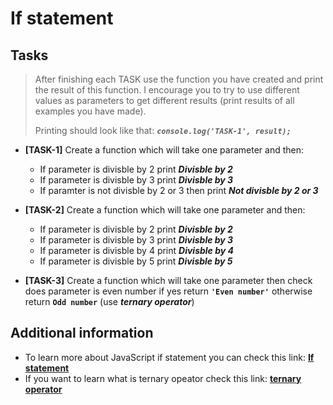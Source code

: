 # If statement

## Tasks

> After finishing each TASK use the function you have created and print the result of this function. I encourage you to try to use different values as parameters to get different results (print results of all examples you have made).
>
> Printing should look like that: **_`console.log('TASK-1', result);`_**

- **[TASK-1]** Create a function which will take one parameter and then:

  - If parameter is divisble by 2 print **_Divisble by 2_**
  - If parameter is divisble by 3 print **_Divisble by 3_**
  - If paramter is not divisble by 2 or 3 then print **_Not divisble by 2 or 3_**

- **[TASK-2]** Create a function which will take one parameter and then:

  - If parameter is divisble by 2 print **_Divisble by 2_**
  - If parameter is divisble by 3 print **_Divisble by 3_**
  - If parameter is divisble by 4 print **_Divisble by 4_**
  - If parameter is divisble by 5 print **_Divisble by 5_**

- **[TASK-3]** Create a function which will take one parameter then check does parameter is even number if yes return **`'Even number'`** otherwise return **`Odd number`** (use **_ternary operator_**)

## Additional information

- To learn more about JavaScript if statement you can check this link: **[If statement](https://developer.mozilla.org/en-US/docs/Web/JavaScript/Reference/Statements/if...else)**
- If you want to learn what is ternary opeator check this link: **[ternary operator](https://developer.mozilla.org/en-US/docs/Web/JavaScript/Reference/Operators/Conditional_Operator)**
